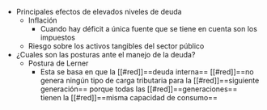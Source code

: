 - Principales efectos de elevados niveles de deuda
	- Inflación
		- Cuando hay déficit a única fuente que se tiene en cuenta son los impuestos
	- Riesgo sobre los activos tangibles del sector público
- ¿Cuales son las posturas ante el manejo de la deuda?
	- Postura de Lerner
		- Esta  se basa en que la [[#red]]==deuda interna== [[#red]]==no genera ningún tipo de carga  tributaria  para la [[#red]]==siguiente generación== porque todas las [[#red]]==generaciones== tienen la [[#red]]==misma capacidad de consumo==